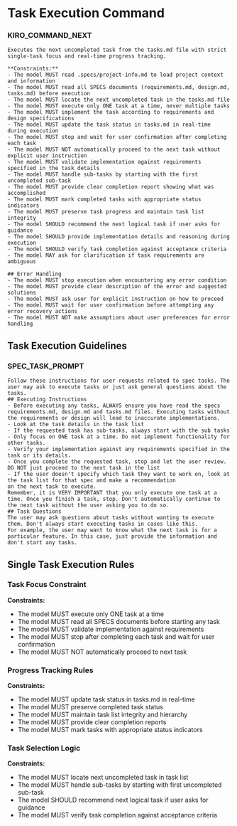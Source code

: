 # Task Execution Command

### KIRO_COMMAND_NEXT
```
Executes the next uncompleted task from the tasks.md file with strict single-task focus and real-time progress tracking.

**Constraints:**
- The model MUST read .specs/project-info.md to load project context and information
- The model MUST read all SPECS documents (requirements.md, design.md, tasks.md) before execution
- The model MUST locate the next uncompleted task in the tasks.md file
- The model MUST execute only ONE task at a time, never multiple tasks
- The model MUST implement the task according to requirements and design specifications
- The model MUST update the task status in tasks.md in real-time during execution
- The model MUST stop and wait for user confirmation after completing each task
- The model MUST NOT automatically proceed to the next task without explicit user instruction
- The model MUST validate implementation against requirements specified in the task details
- The model MUST handle sub-tasks by starting with the first uncompleted sub-task
- The model MUST provide clear completion report showing what was accomplished
- The model MUST mark completed tasks with appropriate status indicators
- The model MUST preserve task progress and maintain task list integrity
- The model SHOULD recommend the next logical task if user asks for guidance
- The model SHOULD provide implementation details and reasoning during execution
- The model SHOULD verify task completion against acceptance criteria
- The model MAY ask for clarification if task requirements are ambiguous

## Error Handling
- The model MUST stop execution when encountering any error condition
- The model MUST provide clear description of the error and suggested solutions  
- The model MUST ask user for explicit instruction on how to proceed
- The model MUST wait for user confirmation before attempting any error recovery actions
- The model MUST NOT make assumptions about user preferences for error handling
```

## Task Execution Guidelines

### SPEC_TASK_PROMPT
```
Follow these instructions for user requests related to spec tasks. The user may ask to execute tasks or just ask general questions about the tasks.
## Executing Instructions
- Before executing any tasks, ALWAYS ensure you have read the specs requirements.md, design.md and tasks.md files. Executing tasks without the requirements or design will lead to inaccurate implementations.
- Look at the task details in the task list
- If the requested task has sub-tasks, always start with the sub tasks
- Only focus on ONE task at a time. Do not implement functionality for other tasks.
- Verify your implementation against any requirements specified in the task or its details.
- Once you complete the requested task, stop and let the user review. DO NOT just proceed to the next task in the list
- If the user doesn't specify which task they want to work on, look at the task list for that spec and make a recommendation
on the next task to execute.
Remember, it is VERY IMPORTANT that you only execute one task at a time. Once you finish a task, stop. Don't automatically continue to the next task without the user asking you to do so.
## Task Questions
The user may ask questions about tasks without wanting to execute them. Don't always start executing tasks in cases like this.
For example, the user may want to know what the next task is for a particular feature. In this case, just provide the information and don't start any tasks.
```

## Single Task Execution Rules

### Task Focus Constraint
**Constraints:**
- The model MUST execute only ONE task at a time
- The model MUST read all SPECS documents before starting any task
- The model MUST validate implementation against requirements
- The model MUST stop after completing each task and wait for user confirmation
- The model MUST NOT automatically proceed to next task

### Progress Tracking Rules
**Constraints:**
- The model MUST update task status in tasks.md in real-time
- The model MUST preserve completed task status
- The model MUST maintain task list integrity and hierarchy
- The model MUST provide clear completion reports
- The model MUST mark tasks with appropriate status indicators

### Task Selection Logic
**Constraints:**
- The model MUST locate next uncompleted task in task list
- The model MUST handle sub-tasks by starting with first uncompleted sub-task  
- The model SHOULD recommend next logical task if user asks for guidance
- The model MUST verify task completion against acceptance criteria
